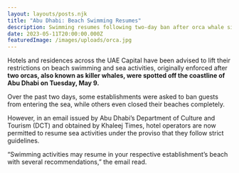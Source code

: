 ```yaml
---
layout: layouts/posts.njk
title: "Abu Dhabi: Beach Swimming Resumes"
description: Swimming resumes following two-day ban after orca whale sighting
date: 2023-05-11T20:00:00.000Z
featuredImage: /images/uploads/orca.jpg
---
```

Hotels and residences across the UAE Capital have been advised to lift their restrictions on beach swimming and sea activities, originally enforced after **two orcas, also known as killer whales, were spotted off the coastline of Abu Dhabi on Tuesday, May 9.**

Over the past two days, some establishments were asked to ban guests from entering the sea, while others even closed their beaches completely.

However, in an email issued by Abu Dhabi’s Department of Culture and Tourism (DCT) and obtained by Khaleej Times, hotel operators are now permitted to resume sea activities under the proviso that they follow strict guidelines.

“Swimming activities may resume in your respective establishment’s beach with several recommendations,” the email read.